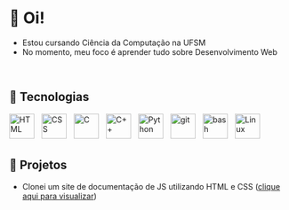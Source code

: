 # 👋 Oi!

<ul>
  <li>Estou cursando Ciência da Computação na UFSM</li>
  <li>No momento, meu foco é aprender tudo sobre Desenvolvimento Web</li>
</ul>

<br/>

## 🔧 Tecnologias

<img align="left" alt="HTML" width="45px" style="padding-right:10px;" src="https://cdn.jsdelivr.net/gh/devicons/devicon/icons/html5/html5-plain.svg"/>
<img align="left" alt="CSS" width="45px" style="padding-right:10px;" src="https://cdn.jsdelivr.net/gh/devicons/devicon/icons/css3/css3-original.svg"/>
<img align="left" alt="C" width="45px" style="padding-right:10px;" src="https://cdn.jsdelivr.net/gh/devicons/devicon/icons/c/c-original.svg"/>
<img align="left" alt="C++" width="45px" style="padding-right:10px;" src="https://cdn.jsdelivr.net/gh/devicons/devicon/icons/cplusplus/cplusplus-original.svg"/>
<img align="left" alt="Python" width="45px" style="padding-right:10px;" src="https://cdn.jsdelivr.net/gh/devicons/devicon/icons/python/python-original.svg"/>
<img align="left" alt="git" width="45px" style="padding-right:10px;" src="https://cdn.jsdelivr.net/gh/devicons/devicon/icons/git/git-original.svg"/>
<img align="left" alt="bash" width="45px" style="padding-right:10px;" src="https://cdn.jsdelivr.net/gh/devicons/devicon/icons/bash/bash-original.svg"/>
<img align="left" alt="Linux" width="45px" style="padding-right:10px;" src="https://cdn.jsdelivr.net/gh/devicons/devicon/icons/linux/linux-original.svg"/>

<br/>
<br/>
<br/>

## 📝 Projetos

<ul>
  <li>Clonei um site de documentação de JS utilizando HTML e CSS (<a rel="noreferrer" href="guigobecker.github.io/technical-documentation" target="_blank">clique aqui para visualizar</a>)</li>
</ul>

